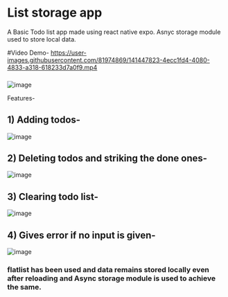 # List storage app

A Basic Todo list app made using react native expo.
Asnyc storage module used to store local data.

#Video Demo-
https://user-images.githubusercontent.com/81974869/141447823-4ecc1fd4-4080-4833-a318-618233d7a0f9.mp4

### 

![image](https://user-images.githubusercontent.com/81974869/141448052-bdd1a98d-7fc6-4a04-9142-caaa9ff8d801.png)

Features-
## 1) Adding todos-
![image](https://user-images.githubusercontent.com/81974869/141448124-5a3b87ca-7fe4-4a1e-9110-086135dfc81b.png)

## 2) Deleting todos and striking the done ones-
![image](https://user-images.githubusercontent.com/81974869/141448257-4f1f82c0-2cf2-4d5c-a450-9b1b3aef9bb4.png)

## 3) Clearing todo list-
![image](https://user-images.githubusercontent.com/81974869/141448343-a8b8554b-7f68-4aad-a9bd-48cedf9b9dc3.png)

## 4) Gives error if no input is given-
![image](https://user-images.githubusercontent.com/81974869/141448407-1515621f-f7e8-41e7-95fd-6cd4ed971b75.png)


### flatlist has been used and data remains stored locally even after reloading and Async storage module is used to achieve the same.








